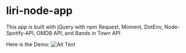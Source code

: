 # liri-node-app
This app is built with jQuery with npm Request, Moment, DotEnv, Node-Spotify-API, OMDB API, and Bands in Town API

Here is the Demo:
![Alt Text](https://github.com/ngl4/liri-node-app/blob/master/liri-node-app.gif)